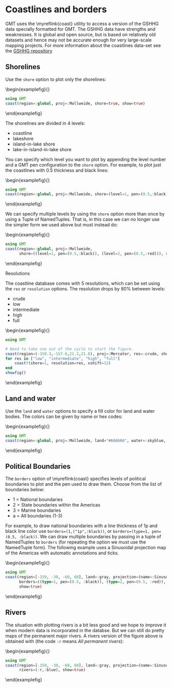 # Coastlines and borders

GMT uses the \myreflink{coast} utility to access a version of the GSHHG data specially formatted for GMT.
The GSHHG data have strengths and weaknesses. It is global and open source, but is based on relatively
old datasets and hence may not be accurate enough for very large-scale mapping projects. For more information
about the coastlines data-set see the [GSHHG repository](https://github.com/GenericMappingTools/gshhg-gmt)

## Shorelines

Use the `shore` option to plot only the shorelines:

\begin{examplefig}{}
```julia
using GMT
coast(region=:global, proj=:Mollweide, shore=true, show=true)
```
\end{examplefig}

The shorelines are divided in 4 levels:

   - coastline
   - lakeshore
   - island-in-lake shore
   - lake-in-island-in-lake shore

You can specify which level you want to plot by appending the level number and a GMT pen configuration
to the `shore` option. For example, to plot just the coastlines with 0.5 thickness and black lines:

\begin{examplefig}{}
```julia
using GMT
coast(region=:global, proj=:Mollweide, shore=(level=1, pen=(0.5,:black)), show=true)
```
\end{examplefig}

We can specify multiple levels by using the `shore` option more than once by using a Tuple of NamedTuples.
That is, in this case we can no longer use the simpler form we used above but must instead do:

\begin{examplefig}{}
```julia
using GMT
coast(region=:global, proj=:Mollweide,
      shore=((level=1, pen=(0.5,:black)), (level=2, pen=(0.5,:red))), show=true)
```
\end{examplefig}

Resolutions

The coastline database comes with 5 resolutions, which can be set using the `res` or `resolution` options.
The resolution drops by 80% between levels:

   - crude
   - low
   - intermediate
   - high
   - full

\begin{examplefig}{}
```julia
using GMT

# Need to take one out of the cycle to start the figure.
coast(region=(-158.3,-157.6,21.2,21.8), proj=:Mercator, res=:crude, shore=1, frame=:none)
for res in ["low", "intermediate", "high", "full"]
    coast!(shore=1, resolution=res, xshift=12)
end
showfig()
```
\end{examplefig}

## Land and water

Use the `land` and `water` options to specify a fill color for land and water bodies.
The colors can be given by name or hex codes:

\begin{examplefig}{}
```julia
using GMT
coast(region=:global, proj=:Mollweide, land="#666666", water=:skyblue, show=true)
```
\end{examplefig}

## Political Boundaries

The `borders` option of \myreflink{coast} specifies levels of political boundaries to plot and the
pen used to draw them. Choose from the list of boundaries below:

   - 1 = National boundaries
   - 2 = State boundaries within the Americas
   - 3 = Marine boundaries
   - a = All boundaries (1-3)

For example, to draw national boundaries with a line thickness of 1p and black line color use
`borders=(1,("1p",:black))`, or `borders=(type=1, pen=(0.5, :black))`. We can draw multiple boundaries
by passing in a tuple of NamedTuples to `borders` (for repeating the option we must use the NamedTuple form).
The following example uses a Sinusoidal projection map of the Americas with automatic annotations and ticks.

\begin{examplefig}{}
```julia
using GMT
coast(region=[-150, -30, -60, 60], land=:gray, projection=(name=:Sinusoidal, center=-90),
      borders=((type=1, pen=(0.5, :black)), (type=2, pen=(0.5, :red)), (type=3, pen=(0.5, :blue))),
      show=true)
```
\end{examplefig}


## Rivers

The situation with plotting rivers is a bit less good and we hope to improve it when modern data is
incorporated in the databse. But we can still do pretty maps of the permanent major rivers. A rivers
version of the figure above is obtained with (the code `:r` means *All permanent rivers*):

\begin{examplefig}{}
```julia
using GMT
coast(region=[-150, -30, -60, 60], land=:gray, projection=(name=:Sinusoidal, center=-90),
      rivers=(:r,:blue), show=true)
```
\end{examplefig}
